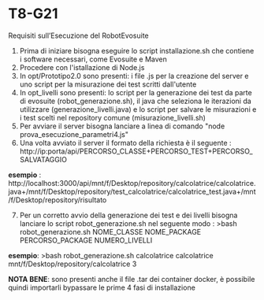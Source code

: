 # T8-G21
Requisiti sull’Esecuzione del RobotEvosuite
1) Prima di iniziare bisogna eseguire lo script installazione.sh che contiene i software necessari, come Evosuite e Maven
2) Procedere con l'istallazione di Node.js
3) In opt/Prototipo2.0 sono presenti: i file .js per la creazione del server e uno script per la misurazione dei test scritti dall'utente
4) In opt_livelli sono presenti: lo script per la generazione dei test da parte di evosuite (robot_generazione.sh), il java che seleziona le iterazioni da utilizzare (generazione_livelli.java) e lo script per salvare le misurazioni e i test scelti nel repository comune (misurazione_livelli.sh)
5) Per avviare il server bisogna lanciare a linea di comando "node prova_esecuzione_parametri4.js"
6) Una volta avviato il server il formato della richiesta è il seguente : http://ip:porta/api/PERCORSO_CLASSE+PERCORSO_TEST+PERCORSO_SALVATAGGIO

**esempio** : http://localhost:3000/api/mnt/f/Desktop/repository/calcolatrice/calcolatrice.java+/mnt/f/Desktop/repository/test_calcolatrice/calcolatrice_test.java+/mnt/f/Desktop/repository/risultato

7) Per un corretto avvio della generazione dei test e dei livelli bisogna lanciare lo script robot_generazione.sh nel seguente modo : >bash robot_generazione.sh NOME_CLASSE NOME_PACKAGE PERCORSO_PACKAGE NUMERO_LIVELLI

**esempio**: >bash robot_generazione.sh calcolatrice calcolatrice mnt/f/Desktop/repository/calcolatrice 3

**NOTA BENE**: sono presenti anche il file .tar dei container docker, è possibile quindi importarli bypassare le prime 4 fasi di installazione
